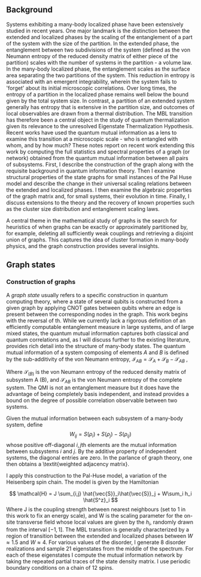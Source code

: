

## Background
Systems exhibiting a many-body localized phase have been extensively studied in recent years. One major landmark is the distinction between the extended and localized phases by the scaling of the entanglement of a part of the system with the size of the partition. In the extended phase, the entanglement between two subdivisions of the system (defined as the von Neumann entropy of the reduced density matrix of either piece of the partition) scales with the number of systems in the partition - a volume law. In the many-body localized phase, the entanglement scales as the surface area separating the two partitions of the system. This reduction in entropy is associated with an emergent integrability, wherein the system fails to 'forget' about its initial microscopic correlations. Over long times, the entropy of a partition in the localized phase remains well below the bound given by the total system size. In contrast, a partition of an extended system generally has entropy that is extensive in the partition size, and outcomes of local observables are drawn from a thermal distribution. The MBL transition has therefore been a central object in the study of quantum thermalization given its relevance to the unresolved Eigenstate Thermalization Hypothesis. Recent works have used the quantum mutual information as a lens to examine this transition at a microscopic scale - who is entangled with whom, and by how much? These notes report on recent work extending this work by computing the full statistics and spectral properties of a graph (or network) obtained from the quantum mutual information between all pairs of subsystems. First, I describe the construction of the graph along with the requisite background in quantum information theory. Then I examine structural properties of the state graphs for small instances of the Pal Huse model and describe the change in their universal scaling relations between the extended and localized phases. I then examine the algebraic properties of the graph matrix and, for small systems, their evolution in time. Finally, I discuss extensions to the theory and the recovery of known properties such as the cluster size distribution and entanglement scaling laws.


A central theme in the mathematical study of graphs is the search for heuristics of when graphs can be exactly or approximately partitioned by, for example, deleting all sufficiently weak couplings and retrieving a disjoint union of graphs. This captures the idea of cluster formation in many-body physics, and the graph construction provides several insights.

## Graph states

### Construction of graphs

A *graph state* usually refers to a specific construction in quantum computing theory, where a state of several qubits is constructed from a given graph by applying CNOT gates between qubits where an edge is present between the corresponding nodes in the graph. This work begins with the reversal of th. While we currently lack a rigorous definition of an efficiently computable entanglement measure in large systems, and of large mixed states, the quantum mutual information captures both classical and quantum correlations and, as I will discuss further to the existing literature, provides rich detail into the structure of many-body states. The quantum mutual information of a system composing of elements $A$ and $B$ is defined by the sub-additivity of the von Neumann entropy, $\mathcal{I}_{AB} = \mathcal{S}_A + \mathcal{S}_B - \mathcal{S}_{AB}$ ,

Where $\mathcal{S}_{(B)}$ is the von Neumann entropy of the reduced density matrix of subsystem A (B), and $\mathcal{S}_{AB}$ is the von Neumann entropy of the complete system. The QMI is not an entanglement measure but it does have the advantage of being completely basis independent, and instead provides a bound on the degree of possible correlation observable between two systems.

Given the mutual information between each subsystem of a many-body system, define
$$
W_{ij} = S(\rho_i) + S(\rho_j) - S(\rho_{ij})
$$
whose positive off-diagonal $i,j$th elements are the mutual information between subsystems $i$ and $j$. By the additive property of independent systems, the diagonal entries are zero. In the parlance of graph theory, one then obtains a \textit{weighted adjacency matrix}.

I apply this construction to the Pal-Huse model, a variation of the Heisenberg spin chain. The model is given by the Hamiltonian

$$
\mathcal{H} = J \sum_{i,j} \hat{\vec{S}}_i\hat{\vec{S}}_j + W\sum_i h_i \hat{S^z}_i
$$
Where J is the coupling strength between nearest neighbours (set to 1 in this work to fix an energy scale), and W is the scaling parameter for the on-site transverse field whose local values are given by the $h_i$, randomly drawn from the interval $[-1,1]$. The MBL transition is generally characterized by a region of transition between the extended and localized phases between $W\approx 1.5$ and $W\approx 4$. For various values of the disorder, I generate 8 disorder realizations and sample 21 eigenstates from the middle of the spectrum. For each of these eigenstates I compute the mutual information network by taking the repeated partial traces of the state density matrix. I use periodic boundary conditions on a chain of 12 spins.
